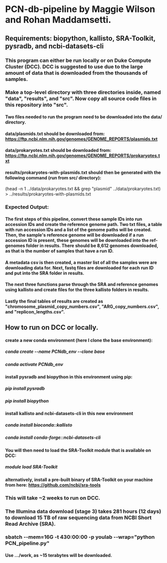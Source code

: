 # PCN-db-pipeline by Maggie Wilson and Rohan Maddamsetti.
## Requirements: biopython, kallisto, SRA-Toolkit, pysradb, and ncbi-datasets-cli

### This program can either be run locally or on Duke Compute Cluster (DCC). DCC is suggested to use due to the large amount of data that is downloaded from the thousands of samples. 

### Make a top-level directory with three directories inside, named "data", "results", and "src". Now copy all source code files in this repository into "src".

#### Two files needed to run the program need to be downloaded into the data/ directory.
#### data/plasmids.txt should be downloaded from: https://ftp.ncbi.nlm.nih.gov/genomes/GENOME_REPORTS/plasmids.txt
#### data/prokaryotes.txt should be downloaded from: https://ftp.ncbi.nlm.nih.gov/genomes/GENOME_REPORTS/prokaryotes.txt

#### results/prokaryotes-with-plasmids.txt should then be generated with the following command (run from src/ directory):  
(head -n 1 ../data/prokaryotes.txt && grep "plasmid" ../data/prokaryotes.txt) > ../results/prokaryotes-with-plasmids.txt


### Expected Output:
#### The first steps of this pipeline, convert these sample IDs into run accession IDs and create the reference genome path. Two txt files, a table with run accession IDs and a list of the genome paths  will be created. Then, the sample's reference genome will be downloaded if a run accession ID is present, these genomes will be downloaded into the ref-genomes folder in results. There should be 8,612 genomes downloaded, as that is the number of samples that have a run ID.
#### A metadata csv is then created, a master list of all the samples were are downloading data for. Next, fastq files are downloaded for each run ID and put into the SRA folder in results.
#### The next three functions parse through the SRA and reference genomes using kallisto and create files for the three kallisto folders in results.
#### Lastly the final tables of results are created as "chromosome_plasmid_copy_numbers.csv", "ARG_copy_numbers.csv", and "replicon_lengths.csv".

## How to run on DCC or locally.
#### create a new conda environment (here I clone the base environment):
##### conda create --name PCNdb_env --clone base
##### conda activate PCNdb_env
#### install pysradb and biopython in this environment using pip:
##### pip install pysradb
##### pip install biopython
#### install kallisto and ncbi-datasets-cli in this new environment
##### conda install bioconda::kallisto
##### conda install conda-forge::ncbi-datasets-cli


#### You will then need to load the SRA-Toolkit module that is available on DCC:
##### module load SRA-Toolkit
#### alternatively, install a pre-built binary of SRA-Toolkit on your machine from here: https://github.com/ncbi/sra-tools

### This will take ~2 weeks to run on DCC.

### The Illumina data download (stage 3) takes 281 hours (12 days) to download 15 TB of raw sequencing data from NCBI Short Read Archive (SRA).  

### sbatch --mem=16G -t 430:00:00 -p youlab --wrap="python PCN_pipeline.py"
#### Use .../work, as ~15 terabytes will be downloaded.

